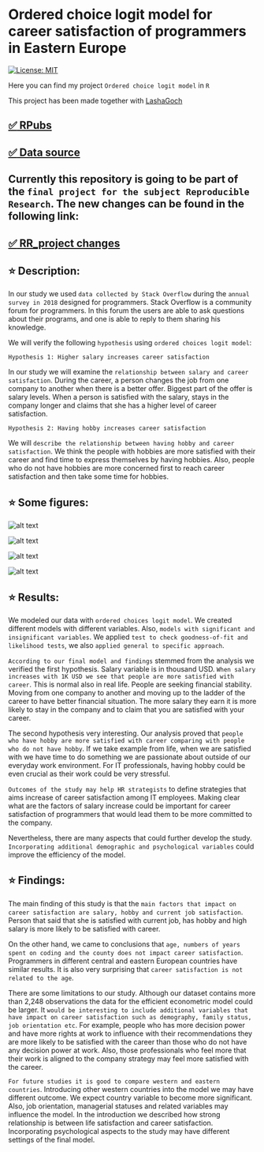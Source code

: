 # Ordered choice logit model for career satisfaction of programmers in Eastern Europe

[![License: MIT](https://img.shields.io/badge/License-MIT-yellow.svg)](https://opensource.org/licenses/MIT)

Here you can find my project `Ordered choice logit model` in `R`

This project has been made together with [LashaGoch](https://github.com/LashaGoch)

## [:white_check_mark: RPubs](https://rpubs.com/Lajobu/o_choice_logit)
## [:white_check_mark: Data source](https://www.kaggle.com/stackoverflow/stack-overflow-2018-developer-survey)

## Currently this repository is going to be part of the `final project for the subject Reproducible Research`. The new changes can be found in the following link:

## [:white_check_mark: RR_project changes](https://github.com/lajobu/Ordered_choice_logit_model/blob/master/OrderChoiceModel_RR_project.Rmd)

## :star: Description:

In our study we used `data collected by Stack Overflow` during the `annual survey in 2018` designed for programmers. Stack Overflow is a community forum for programmers. In this forum the users are able to ask questions about their programs, and one is able to reply to them sharing his knowledge.

We will verify the following `hypothesis` using `ordered choices logit model`:

`Hypothesis 1: Higher salary increases career satisfaction`

In our study we will examine the `relationship between salary and career satisfaction`. During the career, a person changes the job from one company to another when there is a better offer. Biggest part of the offer is salary levels. When a person is satisfied with the salary, stays in the company longer and claims that she has a higher level of career satisfaction.

`Hypothesis 2: Having hobby increases career satisfaction`

We will `describe the relationship between having hobby and career satisfaction`. We think the people with hobbies are more satisfied with their career and find time to express themselves by having hobbies. Also, people who do not have hobbies are more concerned first to reach career satisfaction and then take some time for hobbies.

## :star: Some figures:

![alt text](https://github.com/lajobu/Ordered_choice_logit_model/blob/master/Images/Screenshot%202020-09-18%20at%2010.59.41.png)

![alt text](https://github.com/lajobu/Ordered_choice_logit_model/blob/master/Images/Screenshot%202020-09-18%20at%2010.59.58.png)

![alt text](https://github.com/lajobu/Ordered_choice_logit_model/blob/master/Images/Screenshot%202020-09-18%20at%2011.00.19.png)

![alt text](https://github.com/lajobu/Ordered_choice_logit_model/blob/master/Images/Screenshot%202020-09-18%20at%2011.00.29.png)

## :star: Results:

We modeled our data with `ordered choices logit model`. We created different models with different variables. Also, `models with significant and insignificant variables`. We applied `test to check goodness-of-fit and likelihood tests`, we also `applied general to specific approach`.

`According to our final model and findings` stemmed from the analysis we verified the first hypothesis. Salary variable is in thousand USD. `When salary increases with 1K USD we see that people are more satisfied with career`. This is normal also in real life. People are seeking financial stability. Moving from one company to another and moving up to the ladder of the career to have better financial situation. The more salary they earn it is more likely to stay in the company and to claim that you are satisfied with your career.

The second hypothesis very interesting. Our analysis proved that `people who have hobby are more satisfied with career comparing with people who do not have hobby`. If we take example from life, when we are satisfied with we have time to do something we are passionate about outside of our everyday work environment. For IT professionals, having hobby could be even crucial as their work could be very stressful.

`Outcomes of the study may help HR strategists` to define strategies that aims increase of career satisfaction among IT employees. Making clear what are the factors of salary increase could be important for career satisfaction of programmers that would lead them to be more committed to the company.

Nevertheless, there are many aspects that could further develop the study. `Incorporating additional demographic and psychological variables` could improve the efficiency of the model.

## :star: Findings:

The main finding of this study is that the `main factors that impact on career satisfaction are salary, hobby and current job satisfaction`. Person that said that she is satisfied with current job, has hobby and high salary is more likely to be satisfied with career.

On the other hand, we came to conclusions that `age, numbers of years spent on coding and the county does not impact career satisfaction`. Programmers in different central and eastern European countries have similar results. It is also very surprising that `career satisfaction is not related to the age`.

There are some limitations to our study. Although our dataset contains more than 2,248 observations the data for the efficient econometric model could be larger. It `would be interesting to include additional variables that have impact on career satisfaction such as demography, family status, job orientation etc`. For example, people who has more decision power and have more rights at work to influence with their recommendations they are more likely to be satisfied with the career than those who do not have any decision power at work. Also, those professionals who feel more that their work is aligned to the company strategy may feel more satisfied with the career.

`For future studies it is good to compare western and eastern countries`. Introducing other western countries into the model we may have different outcome. We expect country variable to become more significant. Also, job orientation, managerial statuses and related variables may influence the model. In the introduction we described how strong relationship is between life satisfaction and career satisfaction. Incorporating psychological aspects to the study may have different settings of the final model.
